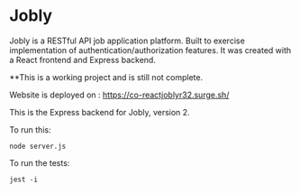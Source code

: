 # Jobly 

Jobly is a RESTful API job application platform. Built to exercise implementation of authentication/authorization features. It was created with a React frontend and Express backend.

**This is a working project and is still not complete. 

Website is deployed on : https://co-reactjoblyr32.surge.sh/

This is the Express backend for Jobly, version 2.

To run this:

    node server.js
    
To run the tests:

    jest -i

